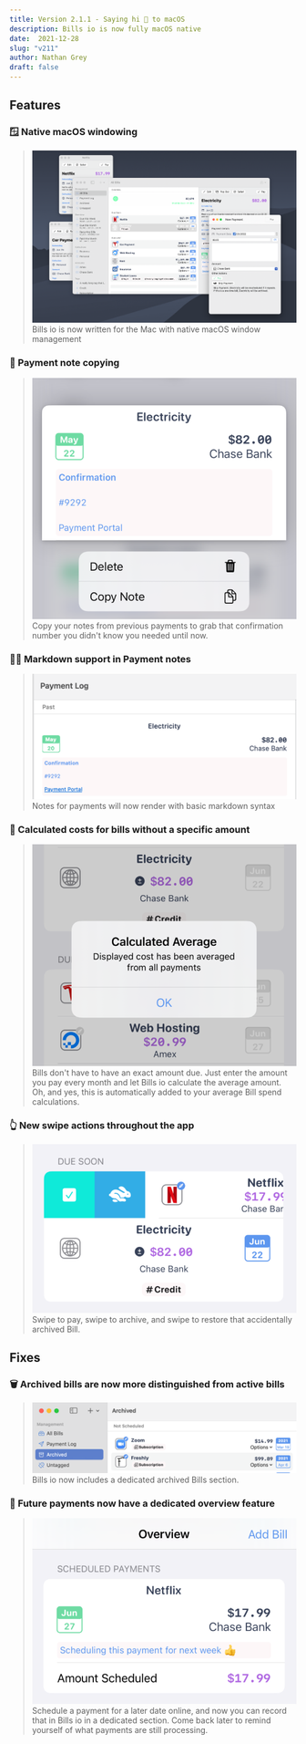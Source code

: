 ```yaml
---
title: Version 2.1.1 - Saying hi 👋 to macOS
description: Bills io is now fully macOS native
date:  2021-12-28
slug: "v211"
author: Nathan Grey
draft: false
---
```


## Features

### 🪟 Native macOS windowing

> ![macOS Windowing](assets/macos-windowing.png)
> Bills io is now written for the Mac with native macOS window management

### 📝 Payment note copying

> ![Payment Note Copying](assets/copy-note.png)
> Copy your notes from previous payments to grab that confirmation number you didn't know you needed until now.

### 🧑‍💻 Markdown support in Payment notes

> ![Markdown rendering in Payment notes](assets/payment-markdown.png)
> Notes for payments will now render with basic markdown syntax

### 🧮 Calculated costs for bills without a specific amount

> ![Calculated costs pop over with explanation](assets/calculated-average.png)
> Bills don't have to have an exact amount due. Just enter the amount you pay every month and let Bills io calculate the average amount. Oh, and yes, this is automatically added to your average Bill spend calculations.

### 👆 New swipe actions throughout the app

> ![iOS swipe actions](assets/swipe-actions.png)
> Swipe to pay, swipe to archive, and swipe to restore that accidentally archived Bill.

## Fixes

### 🗑 Archived bills are now more distinguished from active bills

> ![Archived Bills Section](assets/archived-notes.png)
> Bills io now includes a dedicated archived Bills section.

### 💸 Future payments now have a dedicated overview feature

> ![Future scheduled payments](assets/scheduled-payment.png)
> Schedule a payment for a later date online, and now you can record that in Bills io in a dedicated section. Come back later to remind yourself of what payments are still processing.